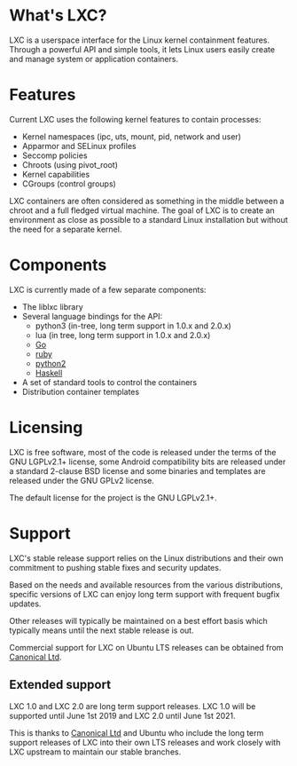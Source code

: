 # What's LXC?

LXC is a userspace interface for the Linux kernel containment features.
Through a powerful API and simple tools, it lets Linux users easily create
and manage system or application containers.

# Features
Current LXC uses the following kernel features to contain processes:

 * Kernel namespaces (ipc, uts, mount, pid, network and user)
 * Apparmor and SELinux profiles
 * Seccomp policies
 * Chroots (using pivot\_root)
 * Kernel capabilities
 * CGroups (control groups)

LXC containers are often considered as something in the middle between a chroot and
a full fledged virtual machine. The goal of LXC is to create an environment as close as possible
to a standard Linux installation but without the need for a separate kernel.

# Components
LXC is currently made of a few separate components:

 * The liblxc library
 * Several language bindings for the API:
    * python3 (in-tree, long term support in 1.0.x and 2.0.x)
    * lua (in tree, long term support in 1.0.x and 2.0.x)
    * [Go](https://github.com/lxc/go-lxc)
    * [ruby](https://github.com/lxc/ruby-lxc)
    * [python2](https://github.com/lxc/python2-lxc)
    * [Haskell](https://github.com/fizruk/lxc)
 * A set of standard tools to control the containers
 * Distribution container templates

# Licensing
LXC is free software, most of the code is released under the terms of the GNU LGPLv2.1+ license,
some Android compatibility bits are released under a standard 2-clause BSD license
and some binaries and templates are released under the GNU GPLv2 license.

The default license for the project is the GNU LGPLv2.1+.

# Support
LXC's stable release support relies on the Linux distributions
and their own commitment to pushing stable fixes and security updates.

Based on the needs and available resources from the various distributions,
specific versions of LXC can enjoy long term support with frequent bugfix updates.

Other releases will typically be maintained on a best effort basis which
typically means until the next stable release is out.

Commercial support for LXC on Ubuntu LTS releases can be obtained from [Canonical Ltd](http://www.canonical.com).

## Extended support
LXC 1.0 and LXC 2.0 are long term support releases.
LXC 1.0 will be supported until June 1st 2019 and LXC 2.0 until June 1st 2021.

This is thanks to [Canonical Ltd](http://www.canonical.com) and Ubuntu who include
the long term support releases of LXC into their own LTS releases and work closely
with LXC upstream to maintain our stable branches.
